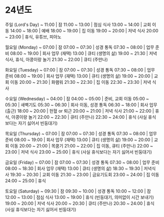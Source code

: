 # 24년도

주일 (Lord's Day)
      ~ 11:00  |  잠
11:00 ~ 13:00  |  점심 식사
13:00 ~ 14:00  |  교회 이동
14:00 ~ 18:00  |  예배
18:00 ~ 19:00  |  집 이동
19:00 ~ 20:00  |  저녁 식사
20:00 ~ 23:00  |  휴식, 유튜브, 피아노

월요일 (Monday)
      ~ 07:00  |  잠
07:00 ~ 07:30  |  성경 통독
07:30 ~ 08:00  |  업무 준비
08:00 ~ 19:00  |  회사 업무 (재택)
        13:00  |  큐티 (생명의 삶)
19:00 ~ 21:30  |  저녁 식사, 휴식, 아콩이랑 놀기
21:30 ~ 22:00  |  큐티 (주만나)

화요일 (Tuesday)
      ~ 07:00  |  잠
07:00 ~ 07:30  |  성경 통독
07:30 ~ 08:00  |  업무 준비
08:00 ~ 19:00  |  회사 업무 (재택)
        13:00  |  큐티 (생명의 삶)
19:00 ~ 20:00  |  교회 이동
20:00 ~ 21:30  |  화램워
21:30 ~ 22:30  |  집 이동
22:30 ~ 23:30  |  저녁 식사

수요일 (Wednesday)
      ~ 04:00  |  잠
04:00 ~ 05:00  |  준비, 교회 이동
05:00 ~ 05:30  |  새벽기도
05:30 ~ 06:30  |  회사 이동, 성경 통독
06:30 ~ 18:00  |  회사 업무 (출근)
18:00 ~ 20:00  |  헌혈 or 퇴근
20:00 ~ 21:00  |  저녁 식사
21:00 ~ 22:00  |  휴식, 아콩이랑 놀기
22:00 ~ 22:30  |  큐티 (주만나)
22:30 ~ 24:00  |  휴식 (사실 휴식보다는 자기 싫어서 빈둥대기)

목요일 (Thursday)
      ~ 07:00  |  잠
07:00 ~ 07:30  |  성경 통독
07:30 ~ 08:00  |  업무 준비
08:00 ~ 19:00  |  회사 업무 (재택)
        13:00  |  큐티 (생명의 삶)
19:00 ~ 20:00  |  교회 이동
20:00 ~ 21:00  |  목쿰기
21:00 ~ 22:00  |  집 이동, 큐티 (주만나)
22:00 ~ 23:00  |  저녁 식사
23:00 ~ 25:00  |  휴식 (사실 휴식보다는 자기 싫어서 빈둥대기)

금요일 (Friday)
      ~ 07:00  |  잠
07:00 ~ 07:30  |  성경 통독
07:30 ~ 08:00  |  업무 준비
08:00 ~ 18:30  |  회사 업무 (재택)
        13:00  |  큐티 (생명의 삶)
18:30 ~ 19:30  |  저녁식사
19:30 ~ 20:30  |  교회 이동
21:30 ~ 23:00  |  금요기도회
23:00 ~ 24:00  |  집 이동
24:00 ~ 25:00  |  휴식

토요일 (Saturday)
      ~ 09:30  |  잠
09:30 ~ 10:00  |  성경 통독
10:00 ~ 12:00  |  잠
12:00 ~ 13:00  |  점심 식사
13:00 ~ 19:00  |  휴식 (빈둥대기, 의미없이 시간 보내기)
19:00 ~ 20:00  |  저녁 식사
20:00 ~ 20:30  |  큐티 (주만나)
20:30 ~ 24:00  |  휴식 (사실 휴식보다는 자기 싫어서 빈둥대기)
